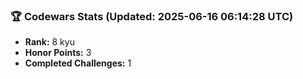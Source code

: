 ### 🏆 Codewars Stats (Updated: 2025-06-16 06:14:28 UTC)

- **Rank:** 8 kyu
- **Honor Points:** 3
- **Completed Challenges:** 1
